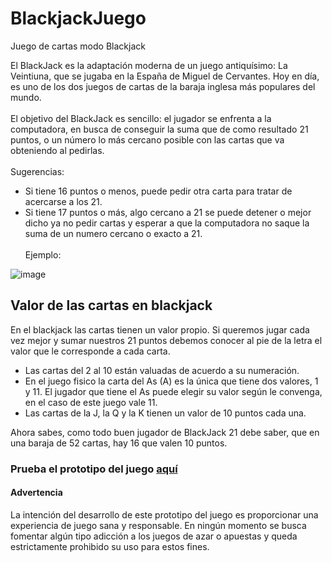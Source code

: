 # BlackjackJuego
Juego de cartas modo Blackjack
<br>

El BlackJack es la adaptación moderna de un juego antiquísimo: La Veintiuna, que se jugaba en la España de Miguel de Cervantes. Hoy en día, es uno de los dos juegos de cartas de la baraja inglesa más populares del mundo.<br><br>
El objetivo del BlackJack es sencillo: el jugador se enfrenta a la computadora, en busca de conseguir la suma que de como resultado 21 puntos, o un número lo más cercano posible con las cartas que va obteniendo al pedirlas.<br><br>
Sugerencias:
- Si tiene 16 puntos o menos, puede pedir otra carta para tratar de acercarse a los 21. 
- Si tiene 17 puntos o más, algo cercano a 21 se puede detener o mejor dicho ya no pedir cartas y esperar a que la computadora no saque la suma de un numero cercano o exacto a 21.<br><br>
Ejemplo:

![image](https://github.com/Yoel-Gasca/BlackjackJuego/assets/83617933/9c9d792f-ce42-481c-8970-d61f846efe6d)


<h2>Valor de las cartas en blackjack</h2>
En el blackjack las cartas tienen un valor propio. Si queremos jugar cada vez mejor y sumar nuestros 21 puntos debemos conocer al pie de la letra el valor que le corresponde a cada carta.<br>

- Las cartas del 2 al 10 están valuadas de acuerdo a su numeración. 
- En el juego fisico la carta del As (A) es la única que tiene dos valores, 1 y 11. El jugador que tiene el As puede elegir su valor según le convenga, en el caso de este juego vale 11.
- Las cartas de la J, la Q y la K tienen un valor de 10 puntos cada una.

Ahora sabes, como todo buen jugador de BlackJack 21 debe saber, que en una baraja de 52 cartas, hay 16 que valen 10 puntos.

<h3>Prueba el prototipo del juego <a href="https://yoel-gasca.github.io/BlackjackJuego/">aquí</a></h3>

<h4>Advertencia</h4>
La intención del desarrollo de este prototipo del juego es proporcionar una experiencia de juego sana y responsable. En ningún momento se busca fomentar algún tipo adicción a los juegos de azar o apuestas y queda estrictamente prohibido su uso para estos fines.
